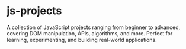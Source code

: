 # js-projects
A collection of JavaScript projects ranging from beginner to advanced, covering DOM manipulation, APIs, algorithms, and more. Perfect for learning, experimenting, and building real-world applications.
